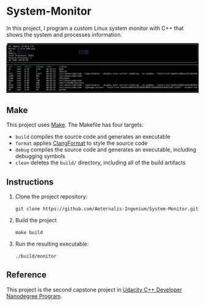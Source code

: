 # System-Monitor

In this project, I program a custom Linux system monitor with C++ that shows the system and processes information.

![System Monitor](images/system_monitor.png)

## Make

This project uses [Make](https://www.gnu.org/software/make/). The Makefile has four targets:

* `build` compiles the source code and generates an executable
* `format` applies [ClangFormat](https://clang.llvm.org/docs/ClangFormat.html) to style the source code
* `debug` compiles the source code and generates an executable, including debugging symbols
* `clean` deletes the `build/` directory, including all of the build artifacts

## Instructions

1. Clone the project repository:

    `git clone https://github.com/Aeternalis-Ingenium/System-Monitor.git`

2. Build the project

    `make build`

3. Run the resulting executable:

    `./build/monitor`

## Reference

This project is the second capstone project in [Udacity C++ Developer Nanodegree Program](https://www.udacity.com/course/c-plus-plus-nanodegree--nd213).
